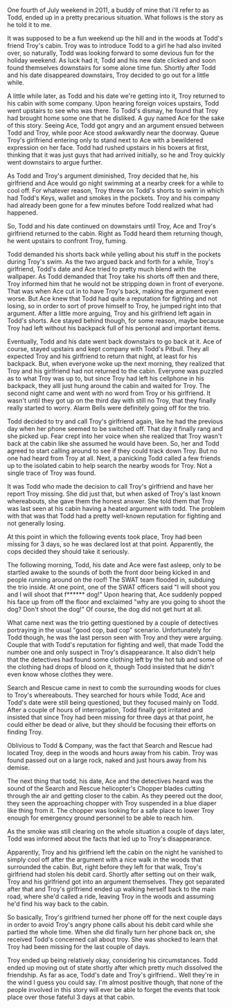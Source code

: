 One fourth of July weekend in 2011, a buddy of mine that i'll refer to as Todd, ended up in a pretty precarious situation. What follows is the story as he told it to me.

It was supposed to be a fun weekend up the hill and in the woods at Todd's friend Troy's cabin. Troy was to introduce Todd to a girl he had also invited over, so naturally, Todd was looking forward to some devious fun for the holiday weekend. As luck had it, Todd and his new date clicked and soon found themselves downstairs for some alone time fun. Shortly after Todd and his date disappeared downstairs, Troy decided to go out for a little while.

A little while later, as Todd and his date we're getting into it, Troy returned to his cabin with some company. Upon hearing foreign voices upstairs, Todd went upstairs to see who was there. To Todd's dismay, he found that Troy had brought home some one that he disliked. A guy named Ace for the sake of this story. Seeing Ace, Todd got angry and an argument ensued between Todd and Troy, while poor Ace stood awkwardly near the doorway. Queue Troy's girlfriend entering only to stand next to Ace with a bewildered expression on her face. Todd had rushed upstairs in his boxers at first, thinking that it was just guys that had arrived initially, so he and Troy quickly went downstairs to argue further.

As Todd and Troy's argument diminished, Troy decided that he, his girlfriend and Ace would go night swimming at a nearby creek for a while to cool off. For whatever reason, Troy threw on Todd's shorts to swim in which had Todd's Keys, wallet and smokes in the pockets. Troy and his company had already been gone for a few minutes before Todd realized what had happened.

So, Todd and his date continued on downstairs until Troy, Ace and Troy's girlfriend returned to the cabin. Right as Todd heard them returning though, he went upstairs to confront Troy, fuming.

Todd demanded his shorts back while yelling about his stuff in the pockets during Troy's swim. As the two argued back and forth for a while, Troy's girlfriend, Todd's date and Ace tried to pretty much blend with the wallpaper. As Todd demanded that Troy take his shorts off then and there, Troy informed him that he would not be stripping down in front of everyone. That was when Ace cut in to have Troy's back, making the argument even worse. But Ace knew that Todd had quite a reputation for fighting and not losing, so in order to sort of prove himself to Troy, he jumped right into that argument. After a little more arguing, Troy and his girlfriend left again in Todd's shorts. Ace stayed behind though, for some reason, maybe because Troy had left without his backpack full of his personal and important items.

Eventually, Todd and his date went back downstairs to go back at it. Ace of course, stayed upstairs and kept company with Todd's Pitbull. They all expected Troy and his girlfriend to return that night, at least for his backpack. But, when everyone woke up the next morning, they realized that Troy and his girlfriend had not returned to the cabin. Everyone was puzzled as to what Troy was up to, but since Troy had left his cellphone in his backpack, they alll just hung around the cabin and waited for Troy. The second night came and went with no word from Troy or his girlfriend. It wasn't until they got up on the third day with still no Troy, that they finally really started to worry. Alarm Bells were definitely going off for the trio.

Todd decided to try and call Troy's girlfriend again, like he had the previous day when her phone seemed to be switched off. That day it finally rang and she picked up. Fear crept into her voice when she realized that Troy wasn't back at the cabin like she assumed he would have been. So, her and Todd agreed to start calling around to see if they could track down Troy. But no one had heard from Troy at all. Next, a panicking Todd called a few friends up to the isolated cabin to help search the nearby woods for Troy. Not a single trace of Troy was found.

It was Todd who made the decision to call Troy's girlfriend and have her report Troy missing. She did just that, but when asked of Troy's last known whereabouts, she gave them the honest answer. She told them that Troy was last seen at his cabin having a heated argument with todd. The problem with that was that Todd had a pretty well-known reputation for fighting and not generally losing.

At this point in which the following events took place, Troy had been missing for 3 days, so he was declared lost at that point. Apparently, the cops decided they should take it seriously.

The following morning, Todd, his date and Ace were fast asleep, only to be startled awake to the sounds of both the front door being kicked in and people running around on the roof! The SWAT team flooded in, subduing the trio inside. At one point, one of the SWAT officers said "I will shoot you and I will shoot that f****** dog!" Upon hearing that, Ace suddenly popped his face up from off the floor and exclaimed "why are you going to shoot the dog? Don't shoot the dog!" Of course, the dog did not get hurt at all.

What came next was the trio getting questioned by a couple of detectives portraying in the usual "good cop, bad cop" scenario. Unfortunately for Todd though, he was the last person seen with Troy and they were arguing. Couple that with Todd's reputation for fighting and well, that made Todd the number one and only suspect in Troy's disappearance. It also didn't help that the detectives had found some clothing left by the hot tub and some of the clothing had drops of blood on it, though Todd insisted that he didn't even know whose clothes they were.

Search and Rescue came in next to comb the surrounding woods for clues to Troy's whereabouts. They searched for hours while Todd, Ace and Todd's date were still being questioned, but they focused mainly on Todd. After a couple of hours of interrogation, Todd finally got irritated and insisted that since Troy had been missing for three days at that point, he could either be dead or alive, but they should be focusing their efforts on finding Troy.

Oblivious to Todd & Company, was the fact that Search and Rescue had located Troy, deep in the woods and hours away from his cabin. Troy was found passed out on a large rock, naked and just hours away from his demise.

The next thing that todd, his date, Ace and the detectives heard was the sound of the Search and Rescue helicopter's Chopper blades cutting through the air and getting closer to the cabin. As they peered out the door, they seen the approaching chopper with Troy suspended in a blue diaper like thing from it. The chopper was looking for a safe place to lower Troy enough for emergency ground personnel to be able to reach him.

As the smoke was still clearing on the whole situation a couple of days later, Todd was informed about the facts that led up to Troy's disappearance.

Apparently, Troy and his girlfriend left the cabin on the night he vanished to simply cool off after the argument with a nice walk in the woods that surrounded the cabin. But, right before they left for that walk, Troy's girlfriend had stolen his debit card. Shortly after setting out on their walk, Troy and his girlfriend got into an argument themselves. They got separated after that and Troy's girlfriend ended up walking herself back to the main road, where she'd called a ride, leaving Troy in the woods and assuming he'd find his way back to the cabin.

So basically, Troy's girlfriend turned her phone off for the next couple days in order to avoid Troy's angry phone calls about his debit card while she partied the whole time. When she did finally turn her phone back on, she received Todd's concerned call about troy. She was shocked to learn that Troy had been missing for the last couple of days.

Troy ended up being relatively okay, considering his circumstances. Todd ended up moving out of state shortly after which pretty much dissolved the friendship. As far as ace, Todd's date and Troy's girlfriend.. Well they're in the wind I guess you could say. I'm almost positive though, that none of the people involved in this story will ever be able to forget the events that took place over those fateful 3 days at that cabin.